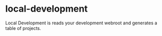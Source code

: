 local-development
=================

Local Development is reads your development webroot and generates a table of projects.